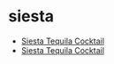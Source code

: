 # siesta

 * [Siesta Tequila Cocktail](../../index/s/siesta-tequila-cocktail.json)
 * [Siesta Tequila Cocktail](../../index/s/siesta-tequila-cocktail.json)
